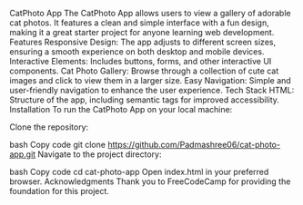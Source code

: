 CatPhoto App
The CatPhoto App allows users to view a gallery of adorable cat photos. It features a clean and simple interface with a fun design, making it a great starter project for anyone learning web development.
Features
Responsive Design: The app adjusts to different screen sizes, ensuring a smooth experience on both desktop and mobile devices.
Interactive Elements: Includes buttons, forms, and other interactive UI components.
Cat Photo Gallery: Browse through a collection of cute cat images and click to view them in a larger size.
Easy Navigation: Simple and user-friendly navigation to enhance the user experience.
Tech Stack
HTML: Structure of the app, including semantic tags for improved accessibility.
Installation
To run the CatPhoto App on your local machine:

Clone the repository:

bash
Copy code
git clone https://github.com/Padmashree06/cat-photo-app.git
Navigate to the project directory:

bash
Copy code
cd cat-photo-app
Open index.html in your preferred browser.
Acknowledgments
Thank you to FreeCodeCamp for providing the foundation for this project.
